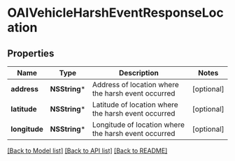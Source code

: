 # OAIVehicleHarshEventResponseLocation

## Properties
Name | Type | Description | Notes
------------ | ------------- | ------------- | -------------
**address** | **NSString*** | Address of location where the harsh event occurred | [optional] 
**latitude** | **NSString*** | Latitude of location where the harsh event occurred | [optional] 
**longitude** | **NSString*** | Longitude of location where the harsh event occurred | [optional] 

[[Back to Model list]](../README.md#documentation-for-models) [[Back to API list]](../README.md#documentation-for-api-endpoints) [[Back to README]](../README.md)


